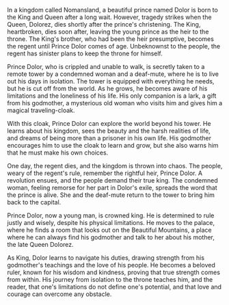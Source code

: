 In a kingdom called Nomansland, a beautiful prince named Dolor is born to the King and Queen after a long wait. However, tragedy strikes when the Queen, Dolorez, dies shortly after the prince's christening. The King, heartbroken, dies soon after, leaving the young prince as the heir to the throne. The King's brother, who had been the heir presumptive, becomes the regent until Prince Dolor comes of age. Unbeknownst to the people, the regent has sinister plans to keep the throne for himself.

Prince Dolor, who is crippled and unable to walk, is secretly taken to a remote tower by a condemned woman and a deaf-mute, where he is to live out his days in isolation. The tower is equipped with everything he needs, but he is cut off from the world. As he grows, he becomes aware of his limitations and the loneliness of his life. His only companion is a lark, a gift from his godmother, a mysterious old woman who visits him and gives him a magical traveling-cloak.

With this cloak, Prince Dolor can explore the world beyond his tower. He learns about his kingdom, sees the beauty and the harsh realities of life, and dreams of being more than a prisoner in his own life. His godmother encourages him to use the cloak to learn and grow, but she also warns him that he must make his own choices.

One day, the regent dies, and the kingdom is thrown into chaos. The people, weary of the regent's rule, remember the rightful heir, Prince Dolor. A revolution ensues, and the people demand their true king. The condemned woman, feeling remorse for her part in Dolor's exile, spreads the word that the prince is alive. She and the deaf-mute return to the tower to bring him back to the capital.

Prince Dolor, now a young man, is crowned king. He is determined to rule justly and wisely, despite his physical limitations. He moves to the palace, where he finds a room that looks out on the Beautiful Mountains, a place where he can always find his godmother and talk to her about his mother, the late Queen Dolorez.

As King, Dolor learns to navigate his duties, drawing strength from his godmother's teachings and the love of his people. He becomes a beloved ruler, known for his wisdom and kindness, proving that true strength comes from within. His journey from isolation to the throne teaches him, and the reader, that one's limitations do not define one's potential, and that love and courage can overcome any obstacle.